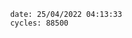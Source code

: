 

                date: 25/04/2022 04:13:33
                cycles: 88500

                         